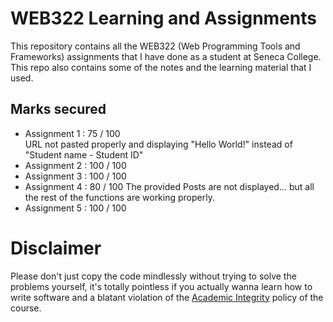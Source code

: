# WEB322 Learning and Assignments
This repository contains all the WEB322 (Web Programming Tools and Frameworks) assignments that I have done as a student at Seneca College. This repo also contains some of the notes and the learning material that I used.

## Marks secured
- Assignment 1 : 75 / 100 <br />
URL not pasted properly and displaying "Hello World!" instead of "Student name - Student ID"
- Assignment 2 : 100 / 100 
- Assignment 3 : 100 / 100
- Assignment 4 : 80 / 100
The provided Posts are not displayed... but all the rest of the functions are working properly.
- Assignment 5 : 100 / 100

# Disclaimer
Please don't just copy the code mindlessly without trying to solve the problems yourself, it's totally pointless if you actually wanna learn how to write software and a blatant violation of the [Academic Integrity](https://www.senecacollege.ca/about/policies/academic-integrity-policy.html) policy of the course.
